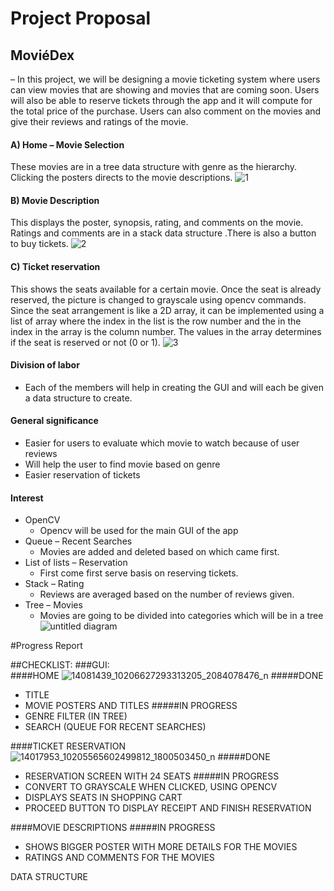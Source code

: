 # Project Proposal

## MoviéDex
– In this project, we will be designing a movie ticketing system where users can view movies that are showing and movies that are coming soon. Users will also be able to reserve tickets through the app and it will compute for the total price of the purchase. Users can also comment on the movies and give their reviews and ratings of the movie. 


#### A)	Home – Movie Selection
These movies are in a tree data structure with genre as the hierarchy. Clicking the posters directs to the movie descriptions.
![1](https://cloud.githubusercontent.com/assets/16644615/17390153/fa103514-5a3c-11e6-9e52-adffb307986b.png)


#### B)	Movie Description
This displays the poster, synopsis, rating, and comments on the movie. Ratings and comments are in a stack data structure .There is also a button to buy tickets.
![2](https://cloud.githubusercontent.com/assets/16644615/17390155/fa37e42e-5a3c-11e6-9082-a20855b78fad.png)


#### C)	Ticket reservation
This shows the seats available for a certain movie. Once the seat is already reserved, the picture is changed to grayscale using opencv commands.  Since the seat arrangement is like a 2D array, it can be implemented using a list of array where the index in the list is the row number and the in the index in the array is the column number. The values in the array determines if the seat is reserved or not (0 or 1).
![3](https://cloud.githubusercontent.com/assets/16644615/17390156/fa5f386c-5a3c-11e6-8e04-1be0d7198c8d.png)

#### Division of labor
- Each of the members will help in creating the GUI and will each be given a data structure to create.

	
#### General significance 
- Easier for users to evaluate which movie to watch because of user reviews
- Will help the user to find movie based on genre
- Easier reservation of tickets

#### Interest 
- OpenCV
	- Opencv will be used for the main GUI of the app 
- Queue – Recent  Searches
	- Movies are added and deleted based on which came first.
- List of lists – Reservation
	- First come first serve basis on reserving tickets.
- Stack – Rating
	- Reviews are averaged based on the number of reviews given.	
- Tree – Movies
	- Movies are going to be divided into categories which will be in a tree
	![untitled diagram](https://cloud.githubusercontent.com/assets/16644615/17397394/777ad324-5a6a-11e6-9045-6043d5d9028c.png)

#Progress Report

##CHECKLIST:
###GUI: 	
####HOME 
![14081439_10206627293313205_2084078476_n](https://cloud.githubusercontent.com/assets/16644615/17769803/0cf79182-656d-11e6-91a1-d21c276ff668.png)
#####DONE
- TITLE 
- MOVIE POSTERS AND TITLES
#####IN PROGRESS
- GENRE FILTER (IN TREE)
- SEARCH (QUEUE FOR RECENT SEARCHES)

####TICKET RESERVATION
![14017953_10205565602499812_1800503450_n](https://cloud.githubusercontent.com/assets/16644615/17769808/116c9cee-656d-11e6-848a-bf0ee6d03a02.png)
#####DONE 
- RESERVATION SCREEN WITH 24 SEATS
#####IN PROGRESS
- CONVERT TO GRAYSCALE WHEN CLICKED, USING OPENCV
- DISPLAYS SEATS IN SHOPPING CART
- PROCEED BUTTON TO DISPLAY RECEIPT AND FINISH RESERVATION

####MOVIE DESCRIPTIONS
#####IN PROGRESS
- SHOWS BIGGER POSTER WITH MORE DETAILS FOR THE MOVIES
- RATINGS AND COMMENTS FOR THE MOVIES
			
DATA STRUCTURE


